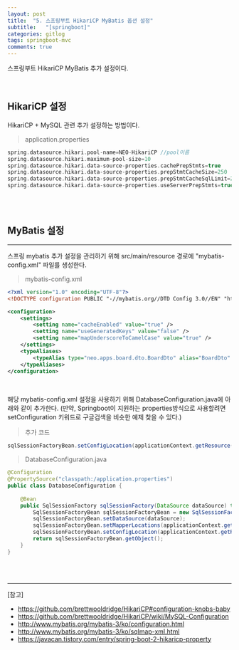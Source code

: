 ```yaml
---
layout: post
title:  "5. 스프링부트 HikariCP MyBatis 옵션 설정"
subtitle:   "[springboot]"
categories: gitlog
tags: springboot-mvc
comments: true
---
```


스프링부트 HikariCP MyBatis 추가 설정이다.

<br>


## HikariCP 설정

HikariCP + MySQL 관련 추가 설정하는 방법이다.

> application.properties

```gradle
spring.datasource.hikari.pool-name=NEO-HikariCP //pool이름
spring.datasource.hikari.maximum-pool-size=10
spring.datasource.hikari.data-source-properties.cachePrepStmts=true
spring.datasource.hikari.data-source-properties.prepStmtCacheSize=250
spring.datasource.hikari.data-source-properties.prepStmtCacheSqlLimit=2048
spring.datasource.hikari.data-source-properties.useServerPrepStmts=true
```

<br><br>


## MyBatis 설정
---

스프링 mybatis 추가 설정을 관리하기 위해 src/main/resource 경로에 "mybatis-config.xml" 파일를 생성한다.

> mybatis-config.xml

```xml
<?xml version="1.0" encoding="UTF-8"?>
<!DOCTYPE configuration PUBLIC "-//mybatis.org//DTD Config 3.0//EN" "http://mybatis.org/dtd/mybatis-3-config.dtd">

<configuration>
    <settings>
        <setting name="cacheEnabled" value="true" />
        <setting name="useGeneratedKeys" value="false" />
        <setting name="mapUnderscoreToCamelCase" value="true" />
    </settings>
    <typeAliases>
    	<typeAlias type="neo.apps.board.dto.BoardDto" alias="BoardDto" />
    </typeAliases>
</configuration>
```

<br>

해당 mybatis-config.xml 설정을 사용하기 위해 DatabaseConfiguration.java에 아래와 같이 추가한다. (만약, Springboot이 지원하는 properties방식으로 사용할려면 setConfiguration 키워드로 구글검색을 비슷한 예제 찾을 수 있다.)

> 추가 코드

```java
sqlSessionFactoryBean.setConfigLocation(applicationContext.getResource("classpath:/mybatis-config.xml"));
```

> DatabaseConfiguration.java

```java
@Configuration
@PropertySource("classpath:/application.properties")
public class DatabaseConfiguration {
	
	@Bean
	public SqlSessionFactory sqlSessionFactory(DataSource dataSource) throws Exception {
		SqlSessionFactoryBean sqlSessionFactoryBean = new SqlSessionFactoryBean();
		sqlSessionFactoryBean.setDataSource(dataSource);
		sqlSessionFactoryBean.setMapperLocations(applicationContext.getResources("classpath:/mapper/**/*.xml"));
		sqlSessionFactoryBean.setConfigLocation(applicationContext.getResource("classpath:/mybatis-config.xml"));
		return sqlSessionFactoryBean.getObject();
	}
}
```


<br><br>


---

[참고]

- https://github.com/brettwooldridge/HikariCP#configuration-knobs-baby
- https://github.com/brettwooldridge/HikariCP/wiki/MySQL-Configuration
- http://www.mybatis.org/mybatis-3/ko/configuration.html
- http://www.mybatis.org/mybatis-3/ko/sqlmap-xml.html
- https://javacan.tistory.com/entry/spring-boot-2-hikaricp-property